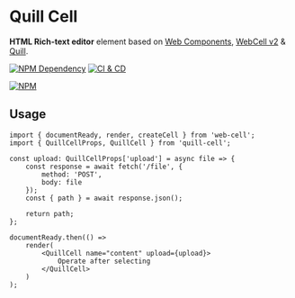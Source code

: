 # Quill Cell

**HTML Rich-text editor** element based on [Web Components][1], [WebCell v2][2] & [Quill][3].

[![NPM Dependency](https://david-dm.org/EasyWebApp/quill-cell.svg)][4]
[![CI & CD](https://github.com/EasyWebApp/quill-cell/workflows/CI%20&%20CD/badge.svg)][5]

[![NPM](https://nodei.co/npm/file-cell.png?downloads=true&downloadRank=true&stars=true)][6]

## Usage

```tsx
import { documentReady, render, createCell } from 'web-cell';
import { QuillCellProps, QuillCell } from 'quill-cell';

const upload: QuillCellProps['upload'] = async file => {
    const response = await fetch('/file', {
        method: 'POST',
        body: file
    });
    const { path } = await response.json();

    return path;
};

documentReady.then(() =>
    render(
        <QuillCell name="content" upload={upload}>
            Operate after selecting
        </QuillCell>
    )
);
```

[1]: https://www.webcomponents.org/
[2]: https://web-cell.dev/
[3]: https://quilljs.com/
[4]: https://david-dm.org/EasyWebApp/quill-cell
[5]: https://github.com/EasyWebApp/quill-cell/actions
[6]: https://nodei.co/npm/file-cell/
